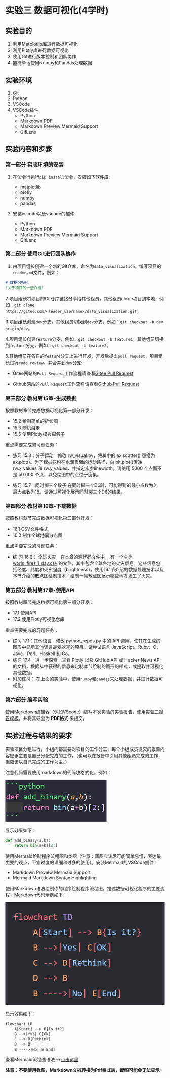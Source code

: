 # 实验三 数据可视化(4学时)

## 实验目的

1. 利用Matplotlib库进行数据可视化
2. 利用Plotly库进行数据可视化
3. 使用Git进行版本控制和团队协作
4. 能简单地使用Numpy和Pandas处理数据

## 实验环境

1. Git
2. Python
3. VSCode
4. VSCode插件
   - Python
   - Markdown PDF
   - Markdown Preview Mermaid Support
   - GitLens

## 实验内容和步骤

### 第一部分 实验环境的安装

1. 在命令行运行`pip install`命令，安装如下软件库:
   - matplotlib
   - plotly
   - numpy
   - pandas
  
2. 安装vscode以及vscode的插件:
   - Python
   - Markdown PDF
   - Markdown Preview Mermaid Support
   - GitLens

### 第二部分 使用Git进行团队协作

1. 由项目组长创建一个新的Git仓库，命名为`data_visualization`，编写项目的`readme.md`文件，例如：

```markdown
# 数据可视化
[关于项目的一些介绍]
```

2.项目组长将项目的Git仓库链接分享给其他组员，其他组员clone项目到本地，例如：`git clone https://gitee.com/<leader_username>/data_visualization.git`。

3.项目组长创建`dev`分支，其他组员切换到`dev`分支，例如：`git checkout -b dev origin/dev`。

4.项目组长创建`feature`分支，例如：`git checkout -b feature1`，其他组员切换到`feature`分支，例如：`git checkout -b feature2`。

5.其他组员在各自的`feature`分支上进行开发，开发后提出`pull request`，项目组长进行`code review`，并合并到`dev`分支:

- Gitee网站的`Pull Request`工作流程请查看[Gitee Pull Request](https://gitee.com/help/articles/4128)

- Github网站的`Pull Request`工作流程请查看[Github Pull Request](https://docs.github.com/zh/pull-requests/collaborating-with-pull-requests/proposing-changes-to-your-work-with-pull-requests/creating-a-pull-request)

### 第三部分 教材第15章-生成数据

按照教材章节完成数据可视化第一部分开发：

- 15.2 绘制简单的折线图
- 15.3 随机游走
- 15.5 使用Plotly模拟掷骰子

重点需要完成的习题任务：

- 练习 15.3：分子运动　修改 rw_visual.py，将其中的 ax.scatter() 替换为 ax.plot()。为了模拟花粉在水滴表面的运动路径，向 plt.plot()传递 rw.x_values 和 rw.y_values，并指定实参linewidth。请使用 5000 个点而不是 50 000 个点，以免绘图中的点过于密集。

- 练习 15.7：同时掷三个骰子 在同时掷三个D6时，可能得到的最小点数为3，最大点数为18。请通过可视化展示同时掷三个D6的结果。

### 第四部分 教材第16章-下载数据

按照教材章节完成数据可视化第二部分开发：

- 16.1 CSV文件格式
- 16.2 制作全球地震散点图

重点需要完成的习题任务：

- 练 习 16.9： 全球火灾　在本章的源代码文件中， 有一个名为[world_fires_1_day.csv](world_fires_1_day.csv) 的文件，其中包含全球各地的火灾信息，这些信息包括经度、纬度和火灾强度（brightness）。使用16.1节介绍的数据处理技术以及本节介绍的散点图绘制技术，绘制一幅散点图展示哪些地方发生了火灾。

### 第五部分 教材第17章-使用API

按照教材章节完成数据可视化第三部分开发：

- 17.1 使用API
- 17.2 使用Plotly可视化仓库

重点需要完成的习题任务：

- 练习 17.1：其他语言　修改 python_repos.py 中的 API 调用，使其在生成的图形中显示其他语言最受欢迎的项目。请尝试语言 JavaScript、Ruby、C、Java、Perl、Haskell 和 Go。  
- 练习 17.4：进一步探索　查看 Plotly 以及 GitHub API 或 Hacker News API的文档，根据从中获得的信息来定制本节绘制的图形的样式，或提取并可视化其他数据。
- 附加练习： 在上面的实验中，使用`numpy`和`pandas`来处理数据，并进行数据可视化。

### 第六部分 编写实验

使用Markdown编辑器（例如VScode）编写本次实验的实验报告，使用[实验三报告模板](/Experiments/experiment3_report.md)，并将其导出为 **PDF格式** 来提交。

## 实验过程与结果的要求

实验项目分组进行，小组内部需要对项目的工作分工，每个小组成员提交的报告内容应该主要是自己分配完成的工作。（也可以在报告中引用其他组员完成的工作，但应该以自己完成的工作为主。）

注意代码需要使用markdown的代码块格式化，例如：

![Python代码](/Experiments/img/2023-07-26-22-52-20.png)

显示效果如下：

```python
def add_binary(a,b):
    return bin(a+b)[2:]
```

使用Mermaid绘制程序流程图和类图（注意：画图应该尽可能简单易懂，表达最主要的观点，不宜过度的详细和过多的使用），安装Mermaid的VSCode插件：

- Markdown Preview Mermaid Support
- Mermaid Markdown Syntax Highlighting

使用Markdown语法绘制你的程序绘制程序流程图，描述数据可视化程序的主要流程，Markdown代码示例如下：

![程序流程图](/Experiments/img/2023-08-05-22-00-00.png)

显示效果如下：

```mermaid
flowchart LR
    A[Start] --> B{Is it?}
    B -->|Yes| C[OK]
    C --> D[Rethink]
    D --> B
    B ---->|No| E[End]
```

查看Mermaid流程图语法-->[点击这里](https://mermaid.js.org/syntax/flowchart.html)

**注意：不要使用截图，Markdown文档转换为Pdf格式后，截图可能会无法显示。**
